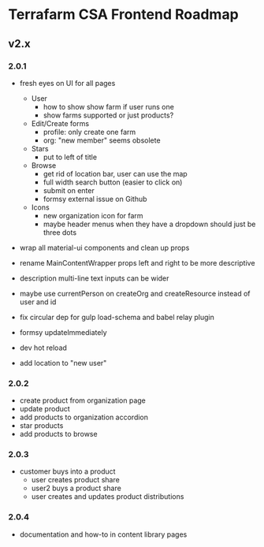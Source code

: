 # Terrafarm CSA Frontend Roadmap

## v2.x

### 2.0.1

- fresh eyes on UI for all pages
  - User
    - how to show show farm if user runs one
    - show farms supported or just products?
  - Edit/Create forms
    - profile: only create one farm
    - org: "new member" seems obsolete
  - Stars
    - put to left of title
  - Browse
    - get rid of location bar, user can use the map
    - full width search button (easier to click on)
    - submit on enter
    - formsy external issue on Github
  - Icons
    - new organization icon for farm
    - maybe header menus when they have a dropdown should just be three dots

- wrap all material-ui components and clean up props
- rename MainContentWrapper props left and right to be more descriptive
- description multi-line text inputs can be wider
- maybe use currentPerson on createOrg and createResource instead of user and id
- fix circular dep for gulp load-schema and babel relay plugin
- formsy updateImmediately
- dev hot reload
- add location to "new user"

### 2.0.2

- create product from organization page
- update product
- add products to organization accordion
- star products
- add products to browse

### 2.0.3

- customer buys into a product
  - user creates product share
  - user2 buys a product share
  - user creates and updates product distributions

### 2.0.4

- documentation and how-to in content library pages
